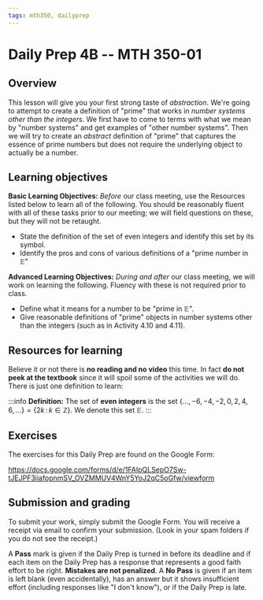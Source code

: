 ```yaml
---
tags: mth350, dailyprep
---
```


# Daily Prep 4B -- MTH 350-01

## Overview 

This lesson will give you your first strong taste of *abstraction*. We're going to attempt to create a definition of "prime" that works in *number systems other than the integers*. We first have to come to terms with what we mean by "number systems" and get examples of "other number systems". Then we will try to create an *abstract* definition of "prime" that captures the essence of prime numbers but does not require the underlying object to actually be a number. 

## Learning objectives 

**Basic Learning Objectives:** *Before* our class meeting, use the Resources listed below to learn all of the following. You should be reasonably fluent with all of these tasks prior to our meeting; we will field questions on these, but they will not be retaught. 

+ State the definition of the set of even integers and identify this set by its symbol. 
+ Identify the pros and cons of various definitions of a "prime number in $\mathbb{E}$"



**Advanced Learning Objectives:** *During and after* our class meeting, we will work on learning the following. Fluency with these is not required prior to class. 

+ Define what it means for a number to be "prime in $\mathbb{E}$". 
+ Give reasonable definitions of "prime" objects in number systems other than the integers (such as in Activity 4.10 and 4.11). 

## Resources for learning

Believe it or not there is **no reading and no video** this time. In fact **do not peek at the textbook** since it will spoil some of the activities we will do. There is just one definition to learn: 

:::info
**Definition:** The set of **even integers** is the set $\{\dots, -6, -4, -2, 0, 2, 4, 6, \dots \} = \{ 2k \, : \, k \in \mathbb{Z}\}$. We denote this set $\mathbb{E}$. 
:::

## Exercises 

The exercises for this Daily Prep are found on the Google Form: 

https://docs.google.com/forms/d/e/1FAIpQLSepO7Sw-tJEJPF3iiafopnmSV_OVZMMUV4WnY5YoJ2qC5oGfw/viewform


## Submission and grading 

To submit your work, simply submit the Google Form. You will receive a receipt via email to confirm your submission. (Look in your spam folders if you do not see the receipt.) 

A **Pass** mark is given if the Daily Prep is turned in before its deadline and if each item on the Daily Prep has a response that represents a good faith effort to be right. **Mistakes are not penalized**. A **No Pass** is given if an item is left blank (even accidentally), has an answer but it shows insufficient effort (including responses like "I don't know"), or if the Daily Prep is late.